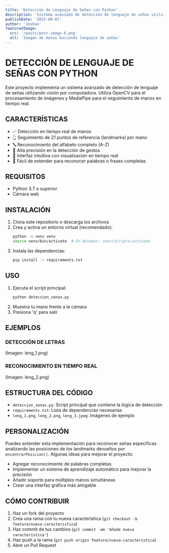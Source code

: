 ```yaml
---
title: 'Detección de Lenguaje de Señas con Python'
description: 'Sistema avanzado de detección de lenguaje de señas utilizando visión por computadora.'
publishDate: '2025-08-01'
author: 'Joshue'
featuredImage:
  src: '/posts/post-image-6.png'
  alt: 'Imagen de manos haciendo lenguaje de señas'
---
```


# DETECCIÓN DE LENGUAJE DE SEÑAS CON PYTHON

Este proyecto implementa un sistema avanzado de detección de lenguaje de señas utilizando visión por computadora. Utiliza OpenCV para el procesamiento de imágenes y MediaPipe para el seguimiento de manos en tiempo real.

## CARACTERÍSTICAS

*   ✅ Detección en tiempo real de manos
*   👆 Seguimiento de 21 puntos de referencia (landmarks) por mano
*   🔤 Reconocimiento del alfabeto completo (A-Z)
*   🎯 Alta precisión en la detección de gestos
*   📱 Interfaz intuitiva con visualización en tiempo real
*   🔄 Fácil de extender para reconocer palabras o frases completas

## REQUISITOS

*   Python 3.7 o superior
*   Cámara web

## INSTALACIÓN

1.  Clona este repositorio o descarga los archivos
2.  Crea y activa un entorno virtual (recomendado):
    ```bash
    python -m venv venv
    source venv/bin/activate  # En Windows: venv\Scripts\activate
    ```
3.  Instala las dependencias:
    ```bash
    pip install -r requirements.txt
    ```

## USO

1.  Ejecuta el script principal:
    ```bash
    python deteccion_senas.py
    ```
2.  Muestra tu mano frente a la cámara
3.  Presiona 'q' para salir

## EJEMPLOS

### DETECCIÓN DE LETRAS
(Imagen: leng_1.png)

### RECONOCIMIENTO EN TIEMPO REAL
(Imagen: leng_2.png)

## ESTRUCTURA DEL CÓDIGO

*   `deteccion_senas.py`: Script principal que contiene la lógica de detección
*   `requirements.txt`: Lista de dependencias necesarias
*   `leng_1.png`, `leng_2.png`, `leng_3.jpeg`: Imágenes de ejemplo

## PERSONALIZACIÓN

Puedes extender esta implementación para reconocer señas específicas analizando las posiciones de los landmarks devueltos por `encontrarPosicion()`. Algunas ideas para mejorar el proyecto:

*   Agregar reconocimiento de palabras completas
*   Implementar un sistema de aprendizaje automático para mejorar la precisión
*   Añadir soporte para múltiples manos simultáneas
*   Crear una interfaz gráfica más amigable

## CÓMO CONTRIBUIR

1.  Haz un fork del proyecto
2.  Crea una rama con tu nueva característica (`git checkout -b feature/nueva-caracteristica`)
3.  Haz commit de tus cambios (`git commit -am 'Añade nueva característica'`)
4.  Haz push a la rama (`git push origin feature/nueva-caracteristica`)
5.  Abre un Pull Request